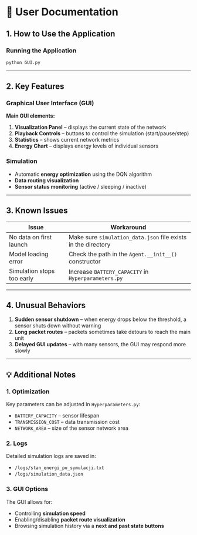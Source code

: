 
# 👤 User Documentation

## 1. How to Use the Application

### Running the Application

```bash
python GUI.py
```

---

## 2. Key Features

### Graphical User Interface (GUI)


**Main GUI elements:**

1. **Visualization Panel** – displays the current state of the network  
2. **Playback Controls** – buttons to control the simulation (start/pause/step)  
3. **Statistics** – shows current network metrics  
4. **Energy Chart** – displays energy levels of individual sensors

### Simulation

- Automatic **energy optimization** using the DQN algorithm  
- **Data routing visualization**  
- **Sensor status monitoring** (active / sleeping / inactive)

---

## 3. Known Issues

| Issue                                  | Workaround                                                   |
|----------------------------------------|--------------------------------------------------------------|
| No data on first launch                | Make sure `simulation_data.json` file exists in the directory |
| Model loading error                    | Check the path in the `Agent.__init__()` constructor         |
| Simulation stops too early             | Increase `BATTERY_CAPACITY` in `Hyperparameters.py`          |

---

## 4. Unusual Behaviors

1. **Sudden sensor shutdown** – when energy drops below the threshold, a sensor shuts down without warning  
2. **Long packet routes** – packets sometimes take detours to reach the main unit  
3. **Delayed GUI updates** – with many sensors, the GUI may respond more slowly

---

## 💡 Additional Notes

### 1. Optimization

Key parameters can be adjusted in `Hyperparameters.py`:

- `BATTERY_CAPACITY` – sensor lifespan  
- `TRANSMISSION_COST` – data transmission cost  
- `NETWORK_AREA` – size of the sensor network area

### 2. Logs

Detailed simulation logs are saved in:

- `/logs/stan_energi_po_symulacji.txt`  
- `/logs/simulation_data.json`

### 3. GUI Options

The GUI allows for:

- Controlling **simulation speed**  
- Enabling/disabling **packet route visualization**  
- Browsing simulation history via a **next and past state buttons**
